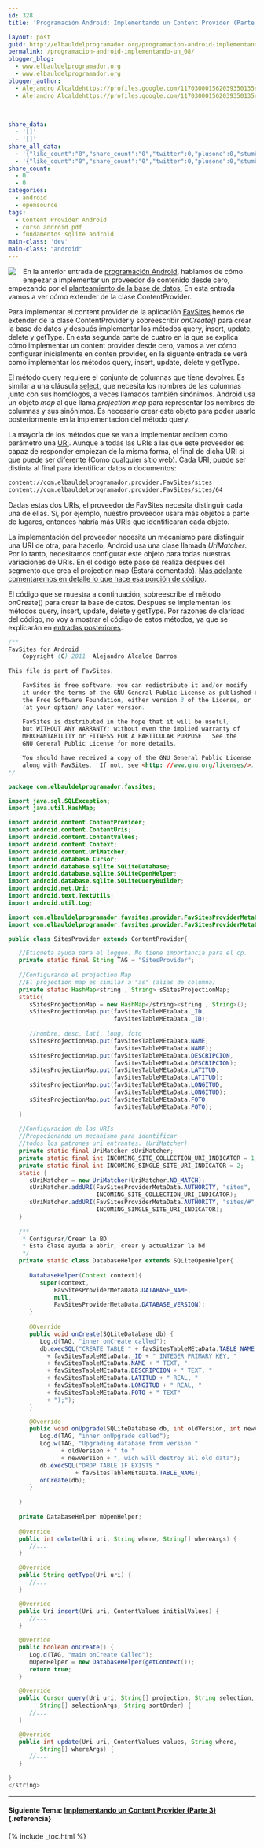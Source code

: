 ```yaml
---
id: 328
title: 'Programación Android: Implementando un Content Provider (Parte 2)'

layout: post
guid: http://elbauldelprogramador.org/programacion-android-implementando-un-content-provider-parte-2/
permalink: /programacion-android-implementando-un_08/
blogger_blog:
  - www.elbauldelprogramador.org
  - www.elbauldelprogramador.org
blogger_author:
  - Alejandro Alcaldehttps://profiles.google.com/117030001562039350135noreply@blogger.com
  - Alejandro Alcaldehttps://profiles.google.com/117030001562039350135noreply@blogger.com

  
  
share_data:
  - '[]'
  - '[]'
share_all_data:
  - '{"like_count":"0","share_count":"0","twitter":0,"plusone":0,"stumble":0,"pinit":0,"count":0,"time":1333551739}'
  - '{"like_count":"0","share_count":"0","twitter":0,"plusone":0,"stumble":0,"pinit":0,"count":0,"time":1333551739}'
share_count:
  - 0
  - 0
categories:
  - android
  - opensource
tags:
  - Content Provider Android
  - curso android pdf
  - fundamentos sqlite android
main-class: 'dev'
main-class: "android"
---
```

<div class="separator" style="clear: both; text-align: center;">
  <img border="0" src="/assets/img/2013/07/iconoAndroid.png" style="clear:left; float:left;margin-right:1em; margin-bottom:1em" />
</div>

En la anterior entrada de [programación Android][1], hablamos de cómo empezar a implementar un proveedor de contenido desde cero, empezando por el [planteamiento de la base de datos.][2] En esta entrada vamos a ver cómo extender de la clase ContentProvider.

Para implementar el content provider de la aplicación [FavSites][3] hemos de extender de la clase ContentProvider y sobreescribir *onCreate()* para crear la base de datos y después implementar los métodos query, insert, update, delete y getType. En esta segunda parte de cuatro en la que se explica cómo implementar un content provider desde cero, vamos a ver cómo configurar inicialmente en conten provider, en la siguente entrada se verá como implementar los métodos query, insert, update, delete y getType.

  
<!--ad-->

El método query requiere el conjunto de columnas que tiene devolver. Es similar a una cláusula [select][4], que necesita los nombres de las columnas junto con sus homólogos, a veces llamados también sinónimos. Android usa un objeto *map* al que llama *projection map* para representar los nombres de columnas y sus sinónimos. Es necesario crear este objeto para poder usarlo posteriormente en la implementación del método query.

La mayoría de los métodos que se van a implementar reciben como parámetro una [URI][5]. Aunque a todas las URIs a las que este proveedor es capaz de responder empiezan de la misma forma, el final de dicha URI sí que puede ser diferente (Como cualquier sítio web). Cada URI, puede ser distinta al final para identificar datos o documentos:

```bash
content://com.elbauldelprogramador.provider.FavSites/sites
content://com.elbauldelprogramador.provider.FavSites/sites/64

```

Dadas estas dos URIs, el proveedor de FavSites necesita distinguir cada una de ellas. Si, por ejemplo, nuestro proveedor usara más objetos a parte de lugares, entonces habría más URIs que identificaran cada objeto.

La implementación del proveedor necesita un mecanismo para distinguir una URI de otra, para hacerlo, Android usa una clase llamada *UriMatcher*. Por lo tanto, necesitamos configurar este objeto para todas nuestras variaciones de URIs. En el código este paso se realiza despues del segmento que crea el projection map (Estará comentado). [Más adelante comentaremos en detalle lo que hace esa porción de código][6].

El código que se muestra a continuación, sobreescribe el método onCreate() para crear la base de datos. Despues se implementan los métodos query, insert, update, delete y getType. Por razones de claridad del código, no voy a mostrar el código de estos métodos, ya que se explicarán en [entradas posteriores][6].

```java
/**
FavSites for Android
    Copyright (C) 2011  Alejandro Alcalde Barros
    
This file is part of FavSites.

    FavSites is free software: you can redistribute it and/or modify
    it under the terms of the GNU General Public License as published by
    the Free Software Foundation, either version 3 of the License, or
    (at your option) any later version.

    FavSites is distributed in the hope that it will be useful,
    but WITHOUT ANY WARRANTY; without even the implied warranty of
    MERCHANTABILITY or FITNESS FOR A PARTICULAR PURPOSE.  See the
    GNU General Public License for more details.

    You should have received a copy of the GNU General Public License
    along with FavSites.  If not, see <http: //www.gnu.org/licenses/>.
*/

package com.elbauldelprogramador.favsites;

import java.sql.SQLException;
import java.util.HashMap;

import android.content.ContentProvider;
import android.content.ContentUris;
import android.content.ContentValues;
import android.content.Context;
import android.content.UriMatcher;
import android.database.Cursor;
import android.database.sqlite.SQLiteDatabase;
import android.database.sqlite.SQLiteOpenHelper;
import android.database.sqlite.SQLiteQueryBuilder;
import android.net.Uri;
import android.text.TextUtils;
import android.util.Log;

import com.elbauldelprogramador.favsites.provider.FavSitesProviderMetaData;
import com.elbauldelprogramador.favsites.provider.FavSitesProviderMetaData.favSitesTableMEtaData;

public class SitesProvider extends ContentProvider{

   //Etiqueta ayuda para el loggeo. No tiene importancia para el cp.
   private static final String TAG = "SitesProvider";
   
   //Configurando el projection Map
   //El projection map es similar a "as" (alias de columna)
   private static HashMap<string , String> sSitesProjectionMap;
   static{
      sSitesProjectionMap = new HashMap</string><string , String>();
      sSitesProjectionMap.put(favSitesTableMEtaData._ID,
                              favSitesTableMEtaData._ID);
      
      //nombre, desc, lati, long, foto
      sSitesProjectionMap.put(favSitesTableMEtaData.NAME,
                              favSitesTableMEtaData.NAME);
      sSitesProjectionMap.put(favSitesTableMEtaData.DESCRIPCION,
                              favSitesTableMEtaData.DESCRIPCION);
      sSitesProjectionMap.put(favSitesTableMEtaData.LATITUD,
                              favSitesTableMEtaData.LATITUD);
      sSitesProjectionMap.put(favSitesTableMEtaData.LONGITUD,
                              favSitesTableMEtaData.LONGITUD);
      sSitesProjectionMap.put(favSitesTableMEtaData.FOTO,
                              favSitesTableMEtaData.FOTO);
   }
   
   //Configuracion de las URIs
   //Propocionando un mecanismo para identificar
   //todos los patrones uri entrantes. (UriMatcher)
   private static final UriMatcher sUriMatcher;
   private static final int INCOMING_SITE_COLLECTION_URI_INDICATOR = 1;
   private static final int INCOMING_SINGLE_SITE_URI_INDICATOR = 2;
   static {
      sUriMatcher = new UriMatcher(UriMatcher.NO_MATCH);
      sUriMatcher.addURI(FavSitesProviderMetaData.AUTHORITY, "sites", 
                         INCOMING_SITE_COLLECTION_URI_INDICATOR);
      sUriMatcher.addURI(FavSitesProviderMetaData.AUTHORITY, "sites/#", 
                         INCOMING_SINGLE_SITE_URI_INDICATOR);
   }
   
   /**
    * Configurar/Crear la BD
    * Esta clase ayuda a abrir, crear y actualizar la bd
    */
   private static class DatabaseHelper extends SQLiteOpenHelper{
      
      DatabaseHelper(Context context){
         super(context,
             FavSitesProviderMetaData.DATABASE_NAME,
             null,
             FavSitesProviderMetaData.DATABASE_VERSION);
      }
      
      @Override
      public void onCreate(SQLiteDatabase db) {
         Log.d(TAG, "inner onCreate called");
         db.execSQL("CREATE TABLE " + favSitesTableMEtaData.TABLE_NAME + " ("
           + favSitesTableMEtaData._ID + " INTEGER PRIMARY KEY, "
           + favSitesTableMEtaData.NAME + " TEXT, "
           + favSitesTableMEtaData.DESCRIPCION + " TEXT, "
           + favSitesTableMEtaData.LATITUD + " REAL, "
           + favSitesTableMEtaData.LONGITUD + " REAL, "
           + favSitesTableMEtaData.FOTO + " TEXT"
           + ");");
      }

      @Override
      public void onUpgrade(SQLiteDatabase db, int oldVersion, int newVersion) {
         Log.d(TAG, "inner onUpgrade called");
         Log.w(TAG, "Upgrading database from version "
               + oldVersion + " to "
               + newVersion + ", wich will destroy all old data");
         db.execSQL("DROP TABLE IF EXISTS " 
                   + favSitesTableMEtaData.TABLE_NAME);
         onCreate(db);
      }
      
   }
   
   private DatabaseHelper mOpenHelper;
   
   @Override
   public int delete(Uri uri, String where, String[] whereArgs) {
      //...
   }

   @Override
   public String getType(Uri uri) {
      //...
   }

   @Override
   public Uri insert(Uri uri, ContentValues initialValues) {
      //...
   }

   @Override
   public boolean onCreate() {
      Log.d(TAG, "main onCreate Called");
      mOpenHelper = new DatabaseHelper(getContext());
      return true;
   }

   @Override
   public Cursor query(Uri uri, String[] projection, String selection,
         String[] selectionArgs, String sortOrder) {
      //...
   }

   @Override
   public int update(Uri uri, ContentValues values, String where,
         String[] whereArgs) {
      //...
   }

}
</string>
```

* * *

#### Siguiente Tema: [Implementando un Content Provider (Parte 3)][7] {.referencia}





 [1]: /guia-de-desarrollo-android
 [2]: /programacion-android-implementando-un
 [3]: /prueba-la-aplicacion-favsites-en-tu
 [4]: /consulta-de-datos-clausula-select
 [5]: /programacion-android-proveedores-de_28
 [6]: /programacion-android-implementando-un_14
 [7]: /programacion-android-implementando-un_14/

{% include _toc.html %}
